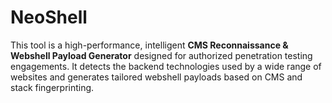 # NeoShell
 This tool is a high-performance, intelligent **CMS Reconnaissance & Webshell Payload Generator** designed for authorized penetration testing engagements. It detects the backend technologies used by a wide range of websites and generates tailored webshell payloads based on CMS and stack fingerprinting.
